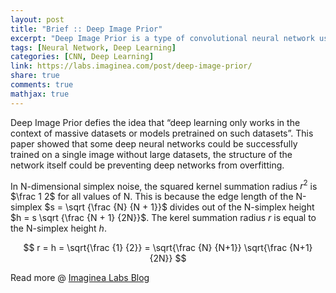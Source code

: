 ```yaml
---
layout: post
title: "Brief :: Deep Image Prior"
excerpt: "Deep Image Prior is a type of convolutional neural network used to enhance a given image with no prior training data other than the image itself."
tags: [Neural Network, Deep Learning]
categories: [CNN, Deep Learning]
link: https://labs.imaginea.com/post/deep-image-prior/
share: true
comments: true
mathjax: true
---
```


Deep Image Prior defies the idea that “deep learning only works in the context of massive datasets or models pretrained on such datasets”. 
This paper showed that some deep neural networks could be successfully trained on a single image without large datasets, the structure of the network itself could be preventing deep networks from overfitting.

In N-dimensional simplex noise, the squared kernel summation radius $r^2$ is $\frac 1 2$
for all values of N. This is because the edge length of the N-simplex $s = \sqrt {\frac {N} {N + 1}}$
divides out of the N-simplex height $h = s \sqrt {\frac {N + 1} {2N}}$.
The kerel summation radius $r$ is equal to the N-simplex height $h$.

$$ r = h = \sqrt{\frac {1} {2}} = \sqrt{\frac {N} {N+1}} \sqrt{\frac {N+1} {2N}} $$


Read more @ [Imaginea Labs Blog](https://labs.imaginea.com/post/deep-image-prior/)
